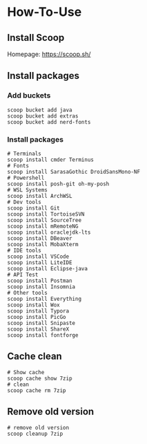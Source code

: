 # How-To-Use

## Install Scoop

Homepage: https://scoop.sh/

## Install packages

### Add buckets

```
scoop bucket add java
scoop bucket add extras
scoop bucket add nerd-fonts
```

### Install packages

```
# Terminals
scoop install cmder Terminus
# Fonts
scoop install SarasaGothic DroidSansMono-NF
# Powershell
scoop install posh-git oh-my-posh
# WSL Systems
scoop install ArchWSL
# Dev tools
scoop install Git
scoop install TortoiseSVN
scoop install SourceTree
scoop install mRemoteNG
scoop install oraclejdk-lts
scoop install DBeaver
scoop install MobaXterm
# IDE tools
scoop install VSCode
scoop install LiteIDE
scoop install Eclipse-java
# API Test
scoop install Postman
scoop install Insomnia
# Other tools
scoop install Everything
scoop install Wox
scoop install Typora
scoop install PicGo
scoop install Snipaste
scoop install ShareX
scoop install fontforge
```

## Cache clean

```
# Show cache
scoop cache show 7zip
# clean
scoop cache rm 7zip
```

## Remove old version

```
# remove old version
scoop cleanup 7zip
```

